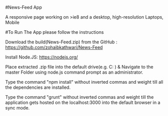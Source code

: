 #News-Feed App

A responsive page working on >ie8 and a desktop, high-resolution Laptops, Mobile 

#To Run The App please follow the instructions

Download the build(News-Feed.zip) from the GitHub : https://github.com/zohaibkathwari/News-Feed

Install Node.JS: https://nodejs.org/

Place extracted .zip file into the default drive(e.g. C: ) & Navigate to the master Folder using node.js command prompt as an administrator.

Type the command "npm install" without inverted commas and weight till all the dependencies are installed.

Type the command "grunt" without inverted commas and weight till the application gets hosted on the localhost:3000 into the default browser in a sync mode.
